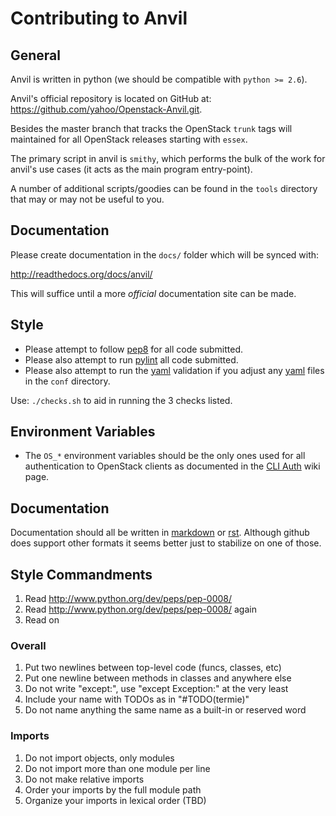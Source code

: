 # Contributing to Anvil

## General

Anvil is written in python (we should be compatible with ``python >= 2.6``).

Anvil's official repository is located on GitHub at: https://github.com/yahoo/Openstack-Anvil.git. 

Besides the master branch that tracks the OpenStack ``trunk`` tags will maintained for all OpenStack releases starting with `essex`.

The primary script in anvil is ``smithy``, which performs the bulk of the work for anvil's use cases (it acts as the main program entry-point).  

A number of additional scripts/goodies can be found in the ``tools`` directory that may or may not be useful to you.

## Documentation

Please create documentation in the ``docs/`` folder which will be synced with:

http://readthedocs.org/docs/anvil/

This will suffice until a more *official* documentation site can be made.

## Style

* Please attempt to follow [pep8] for all code submitted.
* Please also attempt to run [pylint] all code submitted.
* Please also attempt to run the [yaml] validation if you adjust any [yaml] files in the `conf` directory.

Use: ``./checks.sh`` to aid in running the 3 checks listed.

## Environment Variables

* The ``OS_*`` environment variables should be the only ones used for all authentication to OpenStack clients as documented in the [CLI Auth] wiki page.
  
## Documentation

Documentation should all be written in [markdown] or [rst]. Although github does support other formats it seems better just to stabilize on one of those.

## Style Commandments

1. Read http://www.python.org/dev/peps/pep-0008/
1. Read http://www.python.org/dev/peps/pep-0008/ again
1. Read on

### Overall

1. Put two newlines between top-level code (funcs, classes, etc)
1. Put one newline between methods in classes and anywhere else
1. Do not write "except:", use "except Exception:" at the very least
1. Include your name with TODOs as in "#TODO(termie)"
1. Do not name anything the same name as a built-in or reserved word

### Imports

1. Do not import objects, only modules
1. Do not import more than one module per line
1. Do not make relative imports
1. Order your imports by the full module path
1. Organize your imports in lexical order (TBD)



[CLI Auth]: http://wiki.openstack.org/CLIAuth
[yaml]: http://en.wikipedia.org/wiki/YAML
[pep8]: http://www.python.org/dev/peps/pep-0008/
[pylint]: http://pypi.python.org/pypi/pylint
[markdown]: http://daringfireball.net/projects/markdown/
[rst]: http://docutils.sourceforge.net/docs/user/rst/quickstart.html

